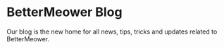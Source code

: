 # BetterMeower Blog
Our blog is the new home for all news, tips, tricks and updates related to BetterMeower. 
